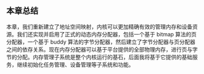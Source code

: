 ## 本章总结



本章，我们重新建立了地址空间映射，内核可以更加精确有效的管理内存和设备资源。我们还实现并启用了正式的动态内存分配器，包括一个基于 bitmap 算法的页分配器，一个基于 buddy 算法的字节分配器，然后建立了字节分配器与页分配器之间的依存关系。现在内存分配器可以基于平台提供的全部物理内存，进行页与字节的分配。内存管理子系统是整个内核运行的基石，后面我将基于它提供的基础服务，继续初始化任务管理、设备管理等子系统和功能。





<script src="https://utteranc.es/client.js"
        repo="OSLearning365/blog-issues"
        issue-term="pathname"
        theme="github-light"
        crossorigin="anonymous"
        async>
</script>
